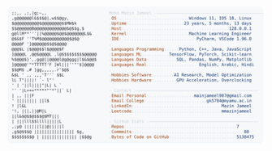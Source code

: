 <picture>
  <source srcset="https://raw.githubusercontent.com/mmazinjameel/mmazinjameel/main/dark_mode.svg?v=1745014148" media="(prefers-color-scheme: dark)">
  <img src="https://raw.githubusercontent.com/mmazinjameel/mmazinjameel/main/light_mode.svg?v=1745014148">
</picture>
